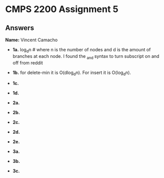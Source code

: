# CMPS 2200 Assignment 5
## Answers

**Name:** Vincent Camacho






- **1a.** log<sub>d</sub>n # where n is the number of nodes and d is the amount of branches at each node. I found the <sub> and </sub> syntax to turn subscript on and off from reddit


- **1b.** for delete-min it is O(dlog<sub>d</sub>n). For insert it is O(log<sub>d</sub>n).


- **1c.** 

- **1d.**


- **2a.**


- **2b.**


- **2c.**

- **2d.**

- **2e.**



- **3a.**


- **3b.**


- **3c.**
